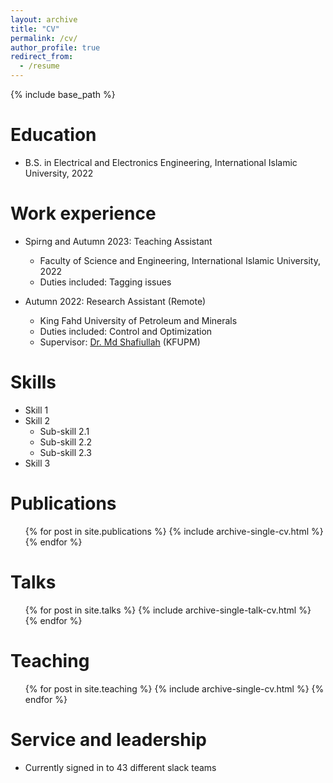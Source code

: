 ```yaml
---
layout: archive
title: "CV"
permalink: /cv/
author_profile: true
redirect_from:
  - /resume
---
```


{% include base_path %}

Education
======
* B.S. in Electrical and Electronics Engineering, International Islamic University, 2022


Work experience
======
* Spirng and Autumn 2023: Teaching Assistant 
  * Faculty of Science and Engineering, International Islamic University, 2022
  * Duties included: Tagging issues

* Autumn 2022: Research Assistant (Remote)
  * King Fahd University of Petroleum and Minerals
  * Duties included: Control and Optimization
  * Supervisor: <a href="https://scholar.google.com/citations?user=IrQqEgIAAAAJ&hl=en"> Dr. Md Shafiullah</a> (KFUPM)
  
Skills
======
* Skill 1
* Skill 2
  * Sub-skill 2.1
  * Sub-skill 2.2
  * Sub-skill 2.3
* Skill 3

Publications
======
  <ul>{% for post in site.publications %}
    {% include archive-single-cv.html %}
  {% endfor %}</ul>
  
Talks
======
  <ul>{% for post in site.talks %}
    {% include archive-single-talk-cv.html %}
  {% endfor %}</ul>
  
Teaching
======
  <ul>{% for post in site.teaching %}
    {% include archive-single-cv.html %}
  {% endfor %}</ul>
  
Service and leadership
======
* Currently signed in to 43 different slack teams
